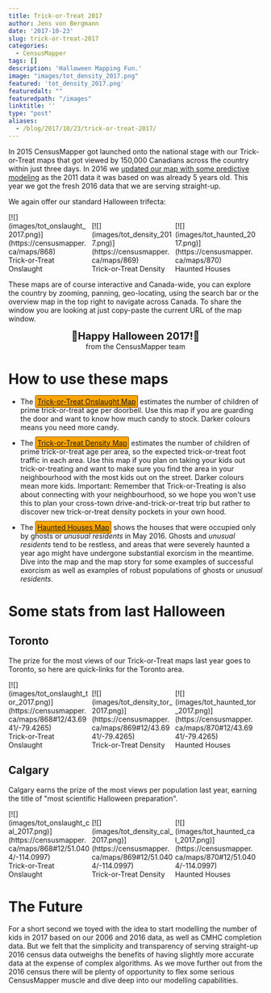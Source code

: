 ```yaml
---
title: Trick-or-Treat 2017
author: Jens von Bergmann
date: '2017-10-23'
slug: trick-or-treat-2017
categories:
  - CensusMapper
tags: []
description: 'Halloween Mapping Fun.'
image: "images/tot_density_2017.png"
featured: 'tot_density_2017.png'
featuredalt: ""
featuredpath: "/images"
linktitle: ''
type: "post"
aliases:
  - /blog/2017/10/23/trick-or-treat-2017/
---
```





In 2015 CensusMapper got launched onto the national stage with our Trick-or-Treat maps that got viewed by 150,000 Canadians across the country within just three days. In 2016 we [updated our map with some predictive modeling](https://doodles.mountainmath.ca/blog/2016/10/21/trick-or-treat-2016/) as the 2011 data it was based on was already 5 years old. This year we got the fresh 2016 data that we are serving straight-up. 

We again offer our standard Halloween trifecta:
 
 <style>
 .thirds{
  width:32%;
  margin:0;
 }
 .inline{
  display:inline-block!important;
 }
 </style>
 
 <figure class="inline thirds"> [![](images/tot_onslaught_2017.png)](https://censusmapper.ca/maps/868) <figcaption>Trick-or-Treat Onslaught</figcaption></figure>
 <figure class="inline thirds"> [![](images/tot_density_2017.png)](https://censusmapper.ca/maps/869) <figcaption>Trick-or-Treat Density</figcaption></figure>
 <figure class="inline thirds"> [![](images/tot_haunted_2017.png)](https://censusmapper.ca/maps/870) <figcaption>Haunted Houses</figcaption></figure>
 
These maps are of course interactive and Canada-wide, you can explore the country by zooming, panning, geo-locating, using the search bar or the overview map in the top right to navigate across Canada. To share the window you are looking at just copy-paste the current URL of the map window. 

<div style="font-size:20px;font-weight:bold;text-align:center;">🎃Happy Halloween 2017!🎃 </div>
<div style="text-align:center;margin-bottom:15px;">from the CensusMapper team</div>

# How to use these maps

<style>
a.halloween{
  background:#FFA500;
  border:1px solid #885500;
  border-radius:3px;
  padding:3px;
}
a.halloween:hover{
  background:#cc9500!important;
  color:black!important;
}
a.halloween:hover:before{
  background:#cc9500!important;
  color:black!important;
}
</style>

* The <a class='halloween' href="https://censusmapper.ca/maps/868" target="_blank">Trick-or-Treat Onslaught Map</a> estimates the number of children of prime trick-or-treat age per doorbell. Use this map if you are guarding the door
and want to know how much candy to stock. Darker colours means you need more candy.

* The <a class='halloween' href="https://censusmapper.ca/maps/869" target="_blank">Trick-or-Treat Density Map</a> estimates the number of children of prime trick-or-treat age per area, so the expected trick-or-treat foot traffic
in each area. Use this map if you plan on taking your kids out trick-or-treating and want to make sure you find the area
in your neighbourhood with the most kids out on the street. Darker colours mean more kids. <bf>Important:</bf> Remember that Trick-or-Treating is also about connecting with your neighbourhood, so we hope you won't use this to plan your cross-town drive-and-trick-or-treat trip but rather to discover new trick-or-treat density pockets in your own hood.

* The <a class='halloween' href="https://censusmapper.ca/maps/870" target="_blank">Haunted Houses Map</a> shows
the houses that were occupied only by ghosts or *unusual residents* in May 2016. Ghosts and *unusual residents* tend
to be restless, and areas that were severely haunted a year ago might have undergone substantial exorcism in the meantime. Dive into the map and the map story for some examples of successful exorcism as well as examples of robust populations of ghosts or *unusual residents*.

# Some stats from last Halloween
## Toronto
The prize for the most views of our Trick-or-Treat maps last year goes to Toronto, so here are quick-links for the Toronto area.

<figure class="inline thirds"> [![](images/tot_onslaught_tor_2017.png)](https://censusmapper.ca/maps/868#12/43.6941/-79.4265) <figcaption>Trick-or-Treat Onslaught</figcaption></figure>
 <figure class="inline thirds"> [![](images/tot_density_tor_2017.png)](https://censusmapper.ca/maps/869#12/43.6941/-79.4265) <figcaption>Trick-or-Treat Density</figcaption></figure>
 <figure class="inline thirds"> [![](images/tot_haunted_tor_2017.png)](https://censusmapper.ca/maps/870#12/43.6941/-79.4265) <figcaption>Haunted Houses</figcaption></figure>

## Calgary
Calgary earns the prize of the most views per population last year, earning the title of "most scientific Halloween preparation".

<figure class="inline thirds"> [![](images/tot_onslaught_cal_2017.png)](https://censusmapper.ca/maps/868#12/51.0404/-114.0997) <figcaption>Trick-or-Treat Onslaught</figcaption></figure>
 <figure class="inline thirds"> [![](images/tot_density_cal_2017.png)](https://censusmapper.ca/maps/869#12/51.0404/-114.0997) <figcaption>Trick-or-Treat Density</figcaption></figure>
 <figure class="inline thirds"> [![](images/tot_haunted_cal_2017.png)](https://censusmapper.ca/maps/870#12/51.0404/-114.0997) <figcaption>Haunted Houses</figcaption></figure>


# The Future
For a short second we toyed with the idea to start modelling the number of kids in 2017 based on our 2006 and 2016 data, as well as CMHC completion data. But we felt that the simplicity and transparency of serving straight-up 2016 census data outweighs the benefits of having slightly more accurate data at the expense of complex algorithms. As we move further out from the 2016 census there will be plenty of opportunity to flex some serious CensusMapper muscle and dive deep into our modelling capabilities.
